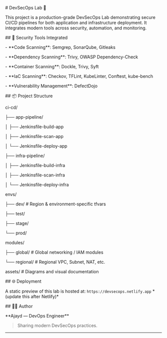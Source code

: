\# DevSecOps Lab 🚀



This project is a production-grade DevSecOps Lab demonstrating secure CI/CD pipelines for both application and infrastructure deployment. It integrates modern tools across security, automation, and monitoring.



\## 🔐 Security Tools Integrated



\- \*\*Code Scanning\*\*: Semgrep, SonarQube, Gitleaks

\- \*\*Dependency Scanning\*\*: Trivy, OWASP Dependency-Check

\- \*\*Container Scanning\*\*: Dockle, Trivy, Syft

\- \*\*IaC Scanning\*\*: Checkov, TFLint, KubeLinter, Conftest, kube-bench

\- \*\*Vulnerability Management\*\*: DefectDojo



\## 📦 Project Structure

ci-cd/

├── app-pipeline/

│ ├── Jenkinsfile-build-app

│ ├── Jenkinsfile-scan-app

│ └── Jenkinsfile-deploy-app

├── infra-pipeline/

│ ├── Jenkinsfile-build-infra

│ ├── Jenkinsfile-scan-infra

│ └── Jenkinsfile-deploy-infra

envs/

├── dev/ # Region \& environment-specific tfvars

├── test/

├── stage/

└── prod/

modules/

├── global/ # Global networking / IAM modules

└── regional/ # Regional VPC, Subnet, NAT, etc.



assets/ # Diagrams and visual documentation



\## 🌐 Deployment



A static preview of this lab is hosted at: `https://devsecops.netlify.app` \*(update this after Netlify)\*



\## 🧑‍💻 Author



\*\*Ajayd — DevOps Engineer\*\*  

> Sharing modern DevSecOps practices.

---



